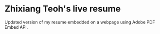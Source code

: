 # Zhixiang Teoh's live resume

Updated version of my resume embedded on a webpage using Adobe PDF Embed API. 
